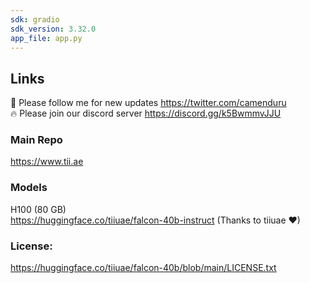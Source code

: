 ```yaml
---
sdk: gradio
sdk_version: 3.32.0
app_file: app.py
---
```


## Links

🐣 Please follow me for new updates https://twitter.com/camenduru <br />
🔥 Please join our discord server https://discord.gg/k5BwmmvJJU

### Main Repo
https://www.tii.ae

### Models
H100 (80 GB) <br />
https://huggingface.co/tiiuae/falcon-40b-instruct (Thanks to tiiuae ❤) <br />

### License: 
https://huggingface.co/tiiuae/falcon-40b/blob/main/LICENSE.txt
